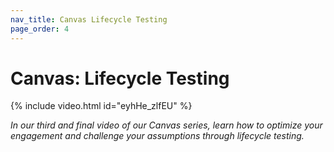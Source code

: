 ```yaml
---
nav_title: Canvas Lifecycle Testing
page_order: 4
---
```


# Canvas: Lifecycle Testing

{% include video.html id="eyhHe_zlfEU" %}

_In our third and final video of our Canvas series, learn how to optimize your engagement and challenge your assumptions through lifecycle testing._
